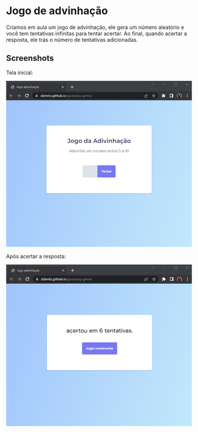 
# Jogo de advinhação

Criamos em aula um jogo de advinhação, ele gera um número aleatório e você tem tentativas infinitas para tentar acertar. Ao final, quando acertar a resposta, ele trás o número de tentativas adicionadas.


## Screenshots

Tela inicial:

![App Screenshot](./images/screenshot01.png)

Após acertar a resposta:

![App Screenshot](./images/screenshot02.png)
